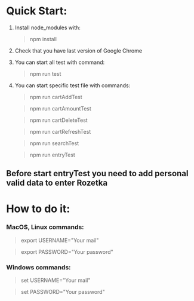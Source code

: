 # Quick Start:


1. Install node_modules with:
   > npm install

2. Check that you have last version of Google Chrome

3. You can start all test with command:
   > npm run test

4. You can start specific test file with commands:

   >npm run cartAddTest

   >npm run cartAmountTest

   >npm run cartDeleteTest

   >npm run cartRefreshTest
   
   >npm run searchTest

   >npm run entryTest

## Before start entryTest you need to add personal valid data to enter Rozetka

# How to do it:

### MacOS, Linux commands:

> export USERNAME="Your mail"

> export PASSWORD="Your password"

### Windows commands:
> set USERNAME="Your mail"

> set PASSWORD="Your password"